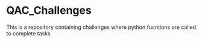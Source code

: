 # QAC_Challenges

This is a repository containing challenges where python fucntions are called to complete tasks
